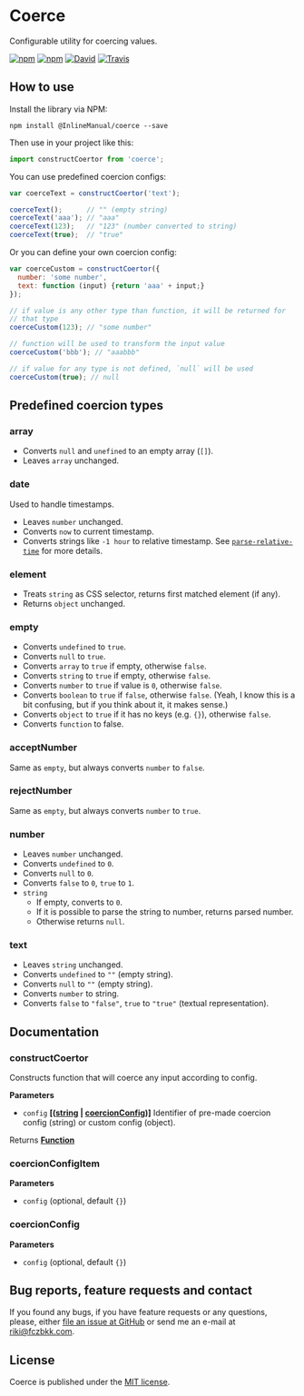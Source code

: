 # Coerce

Configurable utility for coercing values.

[![npm](https://img.shields.io/npm/v/@inlinemanual/coerce.svg?maxAge=2592000)](https://www.npmjs.com/package/@InlineManual/coerce)
[![npm](https://img.shields.io/github/license/InlineManual/coerce.svg?maxAge=2592000)](https://github.com/InlineManual/coerce/blob/master/LICENSE)
[![David](https://img.shields.io/david/InlineManual/coerce.svg?maxAge=2592000)](https://david-dm.org/InlineManual/coerce)
[![Travis](https://img.shields.io/travis/InlineManual/coerce.svg?maxAge=2592000)](https://travis-ci.org/InlineManual/coerce)

## How to use

Install the library via NPM:

```shell
npm install @InlineManual/coerce --save
```

Then use in your project like this:

```javascript
import constructCoertor from 'coerce';
```

You can use predefined coercion configs:

```javascript
var coerceText = constructCoertor('text');

coerceText();      // "" (empty string)
coerceText('aaa'); // "aaa"
coerceText(123);   // "123" (number converted to string)
coerceText(true);  // "true"
```

Or you can define your own coercion config:

```javascript
var coerceCustom = constructCoertor({
  number: 'some number',
  text: function (input) {return 'aaa' + input;}
});

// if value is any other type than function, it will be returned for
// that type
coerceCustom(123); // "some number"

// function will be used to transform the input value
coerceCustom('bbb'); // "aaabbb"

// if value for any type is not defined, `null` will be used
coerceCustom(true); // null
```

## Predefined coercion types

### array

- Converts `null` and `unefined` to an empty array (`[]`).
- Leaves `array` unchanged.

### date

Used to handle timestamps.

- Leaves `number` unchanged.
- Converts `now` to current timestamp.
- Converts strings like `-1 hour` to relative timestamp. See [`parse-relative-time`](https://github.com/fczbkk/parse-relative-time#readme) for more details.

### element

- Treats `string` as CSS selector, returns first matched element (if any).
- Returns `object` unchanged.

### empty

- Converts `undefined` to `true`.
- Converts `null` to `true`.
- Converts `array` to `true` if empty, otherwise `false`.
- Converts `string` to `true` if empty, otherwise `false`.
- Converts `number` to `true` if value is `0`, otherwise `false`.
- Converts `boolean` to `true` if `false`, otherwise `false`. (Yeah, I know this is a bit confusing, but if you think about it, it makes sense.)
- Converts `object` to `true` if it has no keys (e.g. `{}`), otherwise `false`.
- Converts `function` to false.

### acceptNumber

Same as `empty`, but always converts `number` to `false`.

### rejectNumber

Same as `empty`, but always converts `number` to `true`.

### number

- Leaves `number` unchanged.
- Converts `undefined` to `0`.
- Converts `null` to `0`.
- Converts `false` to `0`, `true` to `1`.
- `string`
  - If empty, converts to `0`.
  - If it is possible to parse the string to number, returns parsed number.
  - Otherwise returns `null`.

### text

- Leaves `string` unchanged.
- Converts `undefined` to `""` (empty string).
- Converts `null` to `""` (empty string).
- Converts `number` to string.
- Converts `false` to `"false"`, `true` to `"true"` (textual representation).

## Documentation

### constructCoertor

Constructs function that will coerce any input according to config.

**Parameters**

-   `config` **\[([string](https://developer.mozilla.org/en-US/docs/Web/JavaScript/Reference/Global_Objects/String) \| [coercionConfig](#coercionconfig))]** Identifier of pre-made coercion config (string) or custom config (object).

Returns **[Function](https://developer.mozilla.org/en-US/docs/Web/JavaScript/Reference/Statements/function)**

### coercionConfigItem

**Parameters**

-   `config`   (optional, default `{}`)

### coercionConfig

**Parameters**

-   `config`   (optional, default `{}`)

## Bug reports, feature requests and contact

If you found any bugs, if you have feature requests or any questions, please, either [file an issue at GitHub](https://github.com/InlineManual/coerce/issues) or send me an e-mail at <a href="mailto:riki@fczbkk.com">riki@fczbkk.com</a>.

## License

Coerce is published under the [MIT license](https://github.com/InlineManual/coerce/blob/master/LICENSE).
